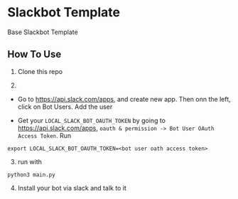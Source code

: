 # Slackbot Template
Base Slackbot Template

## How To Use
1. Clone this repo

2.
  - Go to https://api.slack.com/apps, and create new app. Then onn the left, click on Bot Users. Add the user

  - Get your `LOCAL_SLACK_BOT_OAUTH_TOKEN` by going to https://api.slack.com/apps, `oauth & permission -> Bot User OAuth Access Token`. Run
```
export LOCAL_SLACK_BOT_OAUTH_TOKEN=<bot user oath access token>
```

3. run with 
```
python3 main.py
```

4. Install your bot via slack and talk to it
